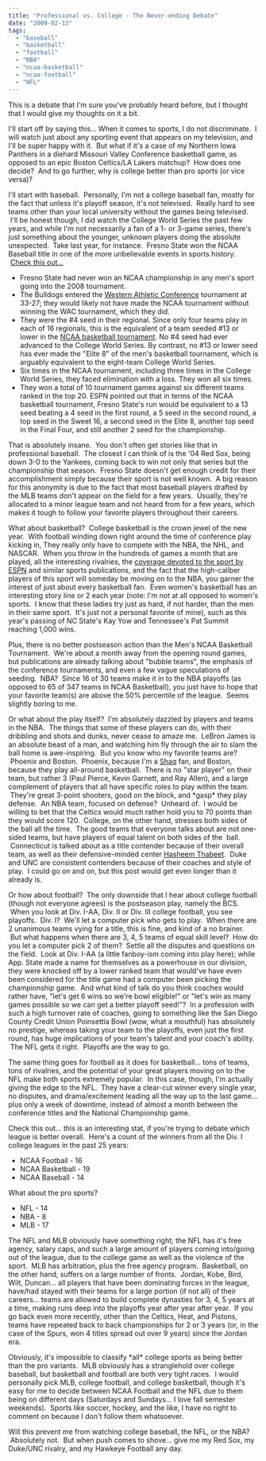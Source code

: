 ```yaml
---
title: "Professional vs. College - The Never-ending Debate"
date: "2009-02-13"
tags:
  - "baseball"
  - "basketball"
  - "football"
  - "NBA"
  - "ncaa-basketball"
  - "ncaa-football"
  - "NFL"
---
```


This is a debate that I'm sure you've probably heard before, but I thought that I would give my thoughts on it a bit.

I'll start off by saying this... When it comes to sports, I do not discriminate.  I will watch just about any sporting event that appears on my television, and I'll be super happy with it.  But what if it's a case of my Northern Iowa Panthers in a diehard Missouri Valley Conference basketball game, as opposed to an epic Boston Celtics/LA Lakers matchup?  How does one decide?  And to go further, why is college better than pro sports (or vice versa)?

I'll start with baseball.  Personally, I'm not a college baseball fan, mostly for the fact that unless it's playoff season, it's not televised.  Really hard to see teams other than your local university without the games being televised.  I'll be honest though, I did watch the College World Series the past few years, and while I'm not necessarily a fan of a 1- or 3-game series, there's just something about the younger, unknown players doing the absolute unexpected.  Take last year, for instance.  Fresno State won the NCAA Baseball title in one of the more unbelievable events in sports history.  [Check this out...](http://en.wikipedia.org/wiki/Fresno_State_Bulldogs_baseball)

- Fresno State had never won an NCAA championship in any men's sport going into the 2008 tournament.
- The Bulldogs entered the [Western Athletic Conference](http://en.wikipedia.org/wiki/Western_Athletic_Conference "Western Athletic Conference") tournament at 33-27; they would likely not have made the NCAA tournament without winning the WAC tournament, which they did.
- They were the #4 seed in their regional. Since only four teams play in each of 16 regionals, this is the equivalent of a team seeded #13 or lower in the [NCAA basketball tournament](http://en.wikipedia.org/wiki/NCAA_Men%27s_Division_I_Basketball_Championship "NCAA Men's Division I Basketball Championship"). No #4 seed had ever advanced to the College World Series. By contrast, no #13 or lower seed has ever made the "Elite 8" of the men's basketball tournament, which is arguably equivalent to the eight-team College World Series.
- Six times in the NCAA tournament, including three times in the College World Series, they faced elimination with a loss. They won all six times.
- They won a total of 10 tournament games against six different teams ranked in the top 20. ESPN pointed out that in terms of the NCAA basketball tournament, Fresno State's run would be equivalent to a 13 seed beating a 4 seed in the first round, a 5 seed in the second round, a top seed in the Sweet 16, a second seed in the Elite 8, another top seed in the Final Four, and still another 2 seed for the championship.

That is absolutely insane.  You don't often get stories like that in professional baseball.  The closest I can think of is the '04 Red Sox, being down 3-0 to the Yankees, coming back to win not only that series but the championship that season.  Fresno State doesn't get enough credit for their accomplishment simply because their sport is not well known.  A big reason for this anonymity is due to the fact that most baseball players drafted by the MLB teams don't appear on the field for a few years.  Usually, they're allocated to a minor league team and not heard from for a few years, which makes it tough to follow your favorite players throughout their careers.

What about basketball?  College basketball is the crown jewel of the new year.  With football winding down right around the time of conference play kicking in, They really only have to compete with the NBA, the NHL, and NASCAR.  When you throw in the hundreds of games a month that are played, all the interesting rivalries, the [coverage devoted to the sport by ESPN](http://espn.go.com/mens-college-basketball/) and similar sports publications, and the fact that the high-caliber players of this sport will someday be moving on to the NBA, you garner the interest of just about every basketball fan.  Even women's basketball has an interesting story line or 2 each year (note: I'm not at all opposed to women's sports.  I know that these ladies try just as hard, if not harder, than the men in their same sport.  It's just not a personal favorite of mine), such as this year's passing of NC State's Kay Yow and Tennessee's Pat Summit reaching 1,000 wins.

Plus, there is no better postseason action than the Men's NCAA Basketball Tournament.  We're about a month away from the opening round games, but publications are already talking about "bubble teams", the emphasis of the conference tournaments, and even a few vague speculations of seeding.  NBA?  Since 16 of 30 teams make it in to the NBA playoffs (as opposed to 65 of 347 teams in NCAA Basketball), you just have to hope that your favorite team(s) are above the 50% percentile of the league.  Seems slightly boring to me.

Or what about the play itself?  I'm absolutely dazzled by players and teams in the NBA.  The things that some of these players can do, with their dribbling and shots and dunks, never cease to amaze me.  LeBron James is an absolute beast of a man, and watching him fly through the air to slam the ball home is awe-inspiring.  But you know who my favorite teams are?  Phoenix and Boston.  Phoenix, because I'm a [Shaq](http://en.wikipedia.org/wiki/Shaquille_O'Neal) fan, and Boston, because they play all-around basketball.  There is no "star player" on their team, but rather 3 (Paul Pierce, Kevin Garnett, and Ray Allen), and a large complement of players that all have specific roles to play within the team.  They're great 3-point shooters, good on the block, and \*gasp\* they play defense.  An NBA team, focused on defense?  Unheard of.  I would be willing to bet that the Celtics would much rather hold you to 70 points than they would score 120.  College, on the other hand, stresses both sides of the ball all the time.  The good teams that everyone talks about are not one-sided teams, but have players of equal talent on both sides of the  ball.  Connecticut is talked about as a title contender because of their overall team, as well as their defensive-minded center [Hasheem Thabeet](http://en.wikipedia.org/wiki/Hasheem_Thabeet).  Duke and UNC are consistent contenders because of their coaches and style of play.  I could go on and on, but this post would get even longer than it already is.

Or how about football?  The only downside that I hear about college football (though not everyone agrees) is the postseason play, namely the BCS.  When you look at Div. I-AA, Div. II or Div. III college football, you see playoffs.  Div. I?  We'll let a computer pick who gets to play.  When there are 2 unanimous teams vying for a title, this is fine, and kind of a no brainer.  But what happens when there are 3, 4, 5 teams of equal skill level?  How do you let a computer pick 2 of them?  Settle all the disputes and questions on the field.  Look at Div. I-AA (a little fanboy-ism coming into play here); while App. State made a name for themselves as a powerhouse in our division, they were knocked off by a lower ranked team that would've have even been considered for the title game had a computer been picking the championship game.  And what kind of talk do you think coaches would rather have, "let's get 6 wins so we're bowl eligible!" or "let's win as many games possible so we can get a better playoff seed!"?  In a profession with such a high turnover rate of coaches, going to something like the San Diego County Credit Union Poinsettia Bowl (wow, what a mouthful) has absolutely no prestige, whereas taking your team to the playoffs, even just the first round, has huge implications of your team's talent and your coach's ability.  The NFL gets it right.  Playoffs are the way to go.

The same thing goes for football as it does for basketball... tons of teams, tons of rivalries, and the potential of your great players moving on to the NFL make both sports extremely popular.  In this case, though, I'm actually giving the edge to the NFL.  They have a clear-cut winner every single year, no disputes, and drama/excitement leading all the way up to the last game... plus only a week of downtime, instead of almost a month between the conference titles and the National Championship game.

Check this out... this is an interesting stat, if you're trying to debate which league is better overall.  Here's a count of the winners from all the Div. I college leagues in the past 25 years:

- NCAA Football - 16
- NCAA Basketball - 19
- NCAA Baseball - 14

What about the pro sports?

- NFL - 14
- NBA - 8
- MLB - 17

The NFL and MLB obviously have something right; the NFL has it's free agency, salary caps, and such a large amount of players coming into/going out of the league, due to the college game as well as the violence of the sport.  MLB has arbitration, plus the free agency program.  Basketball, on the other hand, suffers on a large number of fronts.  Jordan, Kobe, Bird, Wilt, Duncan... all players that have been dominating forces in the league, have/had stayed with their teams for a large portion (if not all) of their careers... teams are allowed to build complete dynasties for 3, 4, 5 years at a time, making runs deep into the playoffs year after year after year.  If you go back even more recently, other than the Celtics, Heat, and Pistons, teams have repeated back to back championships for 2 or 3 years (or, in the case of the Spurs, won 4 titles spread out over 9 years) since the Jordan era.

Obviously, it's impossible to classify \*all\* college sports as being better than the pro variants.  MLB obviously has a stranglehold over college baseball, but basketball and football are both very tight races.  I would personally pick MLB, college football, and college basketball, though it's easy for me to decide between NCAA Football and the NFL due to them being on different days (Saturdays and Sundays... I love fall semester weekends).  Sports like soccer, hockey, and the like, I have no right to comment on because I don't follow them whatsoever.

Will this prevent me from watching college baseball, the NFL, or the NBA?  Absolutely not.  But when push comes to shove... give me my Red Sox, my Duke/UNC rivalry, and my Hawkeye Football any day.
